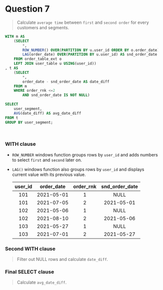 # Question 7

> Calculate `average time` between `first` and `second order` for every customers and segments.

```sql
WITH m AS
	(SELECT
		*,
		ROW_NUMBER() OVER(PARTITION BY u.user_id ORDER BY o.order_date) AS order_rnk,
		LAG(order_date) OVER(PARTITION BY u.user_id) AS snd_order_date
	FROM order_table_ext o
	LEFT JOIN user_table u USING(user_id))
, t AS
	(SELECT
		*,
		order_date - snd_order_date AS date_diff
	FROM m
	WHERE order_rnk <=2 
		AND snd_order_date IS NOT NULL)
    
SELECT
	user_segment,
	AVG(date_diff) AS avg_date_diff
FROM t
GROUP BY user_segment;
```
<br>

### WITH clause
* `ROW_NUMBER` windows function groups rows by `user_id` and adds numbers to select `first` and `second` later on.
* `LAG()` windows function also groups rows by `user_id` and displays current value with its previous value.

	| user_id | order_date | order_rnk | snd_order_date
	| :---: | :---: | :---: | :---: |
	| 101 | 2021-05-01 | 1 | NULL |
	| 101 | 2021-07-05 | 2 | 2021-05-01 |
	| 102 | 2021-05-06 | 1 | NULL |
	| 102 | 2021-08-10 | 2 | 2021-05-06 |
	| 103 | 2021-05-27 | 1 | NULL |
	| 103 | 2021-07-01 | 2 | 2021-05-27 |

### Second WITH clause
> Filter out NULL rows and calculate `date_diff`.

### Final SELECT clause
> Calculate `avg_date_diff`.
